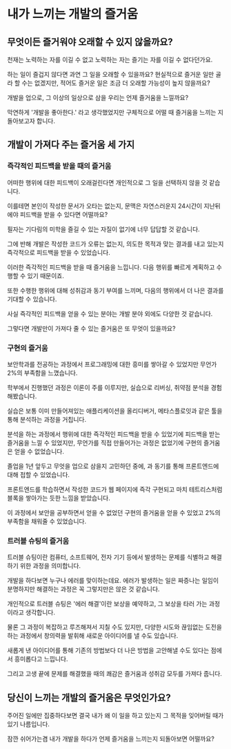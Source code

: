 # 내가 느끼는 개발의 즐거움

## 무엇이든 즐거워야 오래할 수 있지 않을까요?

천재는 노력하는 자를 이길 수 없고 노력하는 자는 즐기는 자를 이길 수 없다던가요.

하는 일이 즐겁지 않다면 과연 그 일을 오래할 수 있을까요? 현실적으로 즐거운 일만 골라 할 수는 없겠지만, 적어도 즐거운 일은 조금 더 오래할 가능성이 높지 않을까요?

개발을 업으로, 그 이상의 일상으로 삼을 우리는 언제 즐거움을 느낄까요?

막연하게 '개발을 좋아한다.' 라고 생각했었지만 구체적으로 어떨 때 즐거움을 느끼는 지 돌아보고자 합니다.

## 개발이 가져다 주는 즐거움 세 가지

### 즉각적인 피드백을 받을 때의 즐거움

어떠한 행위에 대한 피드백이 오래걸린다면 개인적으로 그 일을 선택하지 않을 것 같습니다.

이를테면 본인이 작성한 문서가 오타는 없는지, 문맥은 자연스러운지 24시간이 지난뒤에야 피드백을 받을 수 있다면 어떨까요?

필자는 기다림의 미학을 즐길 수 있는 자질이 없기에 너무 답답할 것 같습니다.

그에 반해 개발은 작성한 코드가 오류는 없는지, 의도한 목적과 맞는 결과를 내고 있는지 즉각적으로 피드백을 받을 수 있었습니다.

이러한 즉각적인 피드백을 받을 때 즐거움을 느낍니다. 다음 행위를 빠르게 계획하고 수행할 수 있기 때문이죠.

또한 수행한 행위에 대해 성취감과 동기 부여를 느끼며, 다음의 행위에서 더 나은 결과를 기대할 수 있습니다.

사실 즉각적인 피드백을 얻을 수 있는 분야는 개발 분야 외에도 다양한 것 같습니다.

그렇다면 개발만이 가져다 줄 수 있는 즐거움은 또 무엇이 있을까요?

### 구현의 즐거움

보안학과를 전공하는 과정에서 프로그래밍에 대한 흥미를 쌓아갈 수 있었지만 무언가 2%의 부족함을 느꼈습니다.

학부에서 진행했던 과정은 이론이 주를 이루지만, 실습으로 리버싱, 취약점 분석을 경험해봤습니다.

실습은 보통 이미 만들어져있는 애플리케이션을 올리디버거, 메타스플로잇과 같은 툴을 통해 분석하는 과정을 거칩니다.

분석을 하는 과정에서 행위에 대한 즉각적인 피드백을 받을 수 있었기에 피드백을 받는 즐거움을 느낄 수 있었지만, 무언가를 직접 만들어가는 과정은 없었기에 구현의 즐거움은 얻을 수 없었습니다.

졸업을 1년 앞두고 무엇을 업으로 삼을지 고민하던 중에, 과 동기를 통해 프론트엔드에 대해 접할 수 있었습니다.

프론트엔드를 학습하면서 작성한 코드가 웹 페이지에 즉각 구현되고 마치 테트리스처럼 블록을 쌓아가는 듯한 느낌을 받았습니다.

이 과정에서 보안을 공부하면서 얻을 수 없었던 구현의 즐거움을 얻을 수 있었고 2%의 부족함을 채워줄 수 있었습니다.

### 트러블 슈팅의 즐거움

트러블 슈팅이란 컴퓨터, 소프트웨어, 전자 기기 등에서 발생하는 문제를 식별하고 해결하기 위한 과정을 의미합니다.

개발을 하다보면 누구나 에러를 맞이하는데요. 에러가 발생하는 일은 짜증나는 일임이 분명하지만 해결하는 과정은 꼭 그렇지만은 않은 것 같습니다.

개인적으로 트러블 슈팅은 '에러 해결'이란 보상을 예약하고, 그 보상을 타러 가는 과정이라고 생각합니다.

물론 그 과정이 복잡하고 루즈해져서 지칠 수도 있지만, 다양한 시도와 끊임없는 도전을 하는 과정에서 창의력을 발휘해 새로운 아이디어를 낼 수도 있습니다.

새롭게 낸 아이디어를 통해 기존의 방법보다 더 나은 방법을 고안해낼 수도 있다는 점에서 흥미롭다고 느낍니다.

그리고 고생 끝에 문제를 해결했을 때의 쾌감은 즐거움과 성취감 모두를 가져다 줍니다.

## 당신이 느끼는 개발의 즐거움은 무엇인가요?

주어진 일에만 집중하다보면 결국 내가 왜 이 일을 하고 있는지 그 목적을 잊어버릴 때가 있기 나름입니다.

잠깐 쉬어가는겸 내가 개발을 하다가 언제 즐거움을 느끼는지 되돌아보면 어떨까요?

